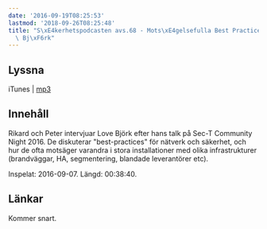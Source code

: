 ```yaml
---
date: '2016-09-19T08:25:53'
lastmod: '2018-09-26T08:25:48'
title: "S\xE4kerhetspodcasten avs.68 - Mots\xE4gelsefulla Best Practices med Love\
  \ Bj\xF6rk"
---
```

## Lyssna

iTunes \| [mp3](http://traffic.libsyn.com/sakerhetspodcasten/Sec-T_0x09_Love_Bjork_-_Best_practice_the_inconsistency_of_doing_it_the_right_way.mp3)


## Innehåll

Rikard och Peter intervjuar Love Björk efter hans talk på Sec-T Community Night 2016.
De diskuterar "best-practices" för nätverk och säkerhet, och hur de ofta motsäger
varandra i stora installationer med olika infrastrukturer (brandväggar, HA, segmentering,
blandade leverantörer etc).

Inspelat: 2016-09-07. Längd: 00:38:40.

## Länkar

Kommer snart.
